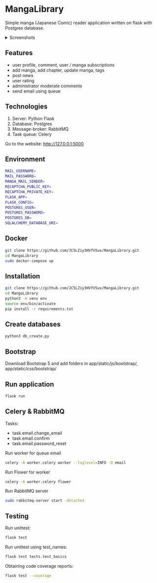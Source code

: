 # MangaLibrary

Simple manga (Japanese Comic) reader application written on flask with Postgres database.

<details><summary>Screenshots</summary>
Index page:

![index page](assets/2.png)

User profile:

![user profile](assets/1.png)

Manga page:

![manga page](assets/3.png)

Chapter page:

![chapter page](assets/4.png)

</details>

## Features

- user profile, comment, user / manga subscriptions
- add manga, add chapter, update manga, tags
- post news
- user rating
- administrator moderate comments
- send email using queue

## Technologies

1. Server: Python Flask
2. Database: Postgres
3. Message-broker: RabbitMQ
4. Task queue: Celery

Go to the website: http://127.0.0.1:5000

## Environment

```bash
MAIL_USERNAME=
MAIL_PASSWORD=
MANGA_MAIL_SENDER=
RECAPTCHA_PUBLIC_KEY=
RECAPTCHA_PRIVATE_KEY=
FLASK_APP=
FLASK_CONFIG=
POSTGRES_USER=
POSTGRES_PASSWORD=
POSTGRES_DB=
SQLALCHEMY_DATABASE_URI=
```

## Docker

```bash
git clone https://github.com/JC5LZiy3HVfV5ux/MangaLibrary.git
cd MangaLibrary
sudo docker-compose up
```

## Installation

```bash
git clone https://github.com/JC5LZiy3HVfV5ux/MangaLibrary.git
cd MangaLibrary
python3 -m venv env
source env/bin/activate
pip install -r requirements.txt
```

## Create databases

```bash
python3 db_create.py
```

## Bootstrap

Download Bootstrap 5 and add folders in app/static/js/bootstrap/, app/static/css/bootstrap/

## Run application 

```bash
flask run
```

## Celery & RabbitMQ

Tasks:
  - task.email.change_email
  - task.email.confirm
  - task.email.password_reset

Run worker for queue email 
```bash
celery -A worker.celery worker --loglevel=INFO -Q email
```

Run Flower for worker
```bash
celery -A worker.celery flower
```

Run RabbitMQ server
```bash
sudo rabbitmq-server start -detached
```

## Testing

Run unittest:

```bash
flask test
```

Run unittest using test_names:

```bash
flask test tests.test_basics   
```

Obtaining code coverage reports:

```bash
flask test --coverage
```
